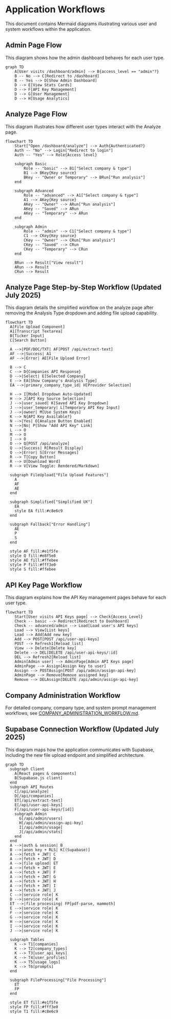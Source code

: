 # Application Workflows

This document contains Mermaid diagrams illustrating various user and system workflows within the application.

## Admin Page Flow

This diagram shows how the admin dashboard behaves for each user type.

```mermaid
graph TD
    A[User visits /dashboard/admin] --> B{access_level == "admin"?}
    B -- No --> C[Redirect to /dashboard]
    B -- Yes --> D[Show Admin Dashboard]
    D --> E[View Stats Cards]
    D --> F[API Key Management]
    D --> G[User Management]
    D --> H[Usage Analytics]
```

## Analyze Page Flow

This diagram illustrates how different user types interact with the Analyze page.

```mermaid
flowchart TD
    Start["Open /dashboard/analyze"] --> Auth{Authenticated?}
    Auth -- "No" --> Login["Redirect to login"]
    Auth -- "Yes" --> Role{Access level}

    subgraph Basic
        Role -- "basic" --> B1["Select company & type"]
        B1 --> BKey{Key source}
        BKey -- "Owner or Temporary" --> BRun["Run analysis"]
    end

    subgraph Advanced
        Role -- "advanced" --> A1["Select company & type"]
        A1 --> AKey{Key source}
        AKey -- "Owner" --> ARun["Run analysis"]
        AKey -- "Saved" --> ARun
        AKey -- "Temporary" --> ARun
    end

    subgraph Admin
        Role -- "admin" --> C1["Select company & type"]
        C1 --> CKey{Key source}
        CKey -- "Owner" --> CRun["Run analysis"]
        CKey -- "Saved" --> CRun
        CKey -- "Temporary" --> CRun
    end

    BRun --> Result["View result"]
    ARun --> Result
    CRun --> Result
```

## Analyze Page Step-by-Step Workflow (Updated July 2025)

This diagram details the simplified workflow on the analyze page after removing the Analysis Type dropdown and adding file upload capability.

```mermaid
flowchart TD
  A[File Upload Component]
  A1[Transcript Textarea]
  B[Ticker Input]
  C[Search Button]
  
  A -->|PDF/DOC/TXT| AF[POST /api/extract-text]
  AF -->|Success| A1
  AF -->|Error| AE[File Upload Error]
  
  B --> C
  C --> D{Companies API Response}
  D -->|Select| E[Selected Company]
  E --> EA[Show Company's Analysis Type]
  EA -->|primary_company_type_id| H[Provider Selection]
  
  H --> I[Model Dropdown Auto-Updated]
  H --> J[API Key Source Selection]
  J -->|user_saved| K[Saved API Key Dropdown]
  J -->|user_temporary| L[Temporary API Key Input]
  J -->|owner| M[Use System Keys]
  K --> N{API Key Available?}
  N -->|Yes| O[Analyze Button Enabled]
  N -->|No| P[Show "Add API Key" Link]
  L --> O
  M --> O
  I --> O
  O --> Q[POST /api/analyze]
  Q -->|Success| R[Result Display]
  Q -->|Error| S[Error Messages]
  R --> T[Copy Button]
  R --> U[Download Word]
  R --> V[View Toggle: Rendered/Markdown]
  
  subgraph FileUpload["File Upload Features"]
    A
    AF
    AE
  end
  
  subgraph Simplified["Simplified UX"]
    EA
    style EA fill:#c8e6c9
  end
  
  subgraph Fallback["Error Handling"]
    AE
    P
    S
  end
  
  style AF fill:#e1f5fe
  style Q fill:#e8f5e8
  style AE fill:#ffebee
  style P fill:#fff3e0
  style S fill:#ffebee
```

## API Key Page Workflow

This diagram explains how the API Key management pages behave for each user type.

```mermaid
flowchart TD
    Start[User visits API Keys page] --> Check{Access Level}
    Check -- basic --> Redirect[Redirect to Dashboard]
    Check -- advanced/admin --> Load[Load user's API keys]
    Load --> View[List keys]
    Load --> Add[Add new key]
    Add --> POST[POST /api/user-api-keys]
    POST --> Refresh1[Reload list]
    View --> Delete[Delete key]
    Delete --> DEL[DELETE /api/user-api-keys/:id]
    DEL --> Refresh2[Reload list]
    Admin[Admin user] --> AdminPage[Admin API Keys page]
    AdminPage --> Assign[Assign key to user]
    Assign --> POSTAssign[POST /api/admin/assign-api-key]
    AdminPage --> Remove[Remove assigned key]
    Remove --> DELAssign[DELETE /api/admin/assign-api-key]
```

## Company Administration Workflow

For detailed company, company type, and system prompt management workflows, see [COMPANY_ADMINISTRATION_WORKFLOW.md](./COMPANY_ADMINISTRATION_WORKFLOW.md).

## Supabase Connection Workflow (Updated July 2025)

This diagram maps how the application communicates with Supabase, including the new file upload endpoint and simplified architecture.

```mermaid
graph TD
  subgraph Client
    A[React pages & components]
    B[Supabase.js client]
  end
  subgraph API Routes
    C[/api/analyze]
    D[/api/companies]
    ET[/api/extract-text]
    E[/api/user-api-keys]
    F[/api/user-api-keys/[id]]
    subgraph Admin
      G[/api/admin/users]
      H[/api/admin/assign-api-key]
      I[/api/admin/usage]
      J[/api/admin/stats]
    end
  end
  A -->|auth & session| B
  B -->|anon key + RLS| K[(Supabase)]
  A -->|fetch + JWT| C
  A -->|fetch + JWT| D
  A -->|file upload| ET
  A -->|fetch + JWT| E
  A -->|fetch + JWT| F
  A -->|fetch + JWT| G
  A -->|fetch + JWT| H
  A -->|fetch + JWT| I
  A -->|fetch + JWT| J
  C -->|service role| K
  D -->|service role| K
  ET -->|file processing| FP[pdf-parse, mammoth]
  E -->|service role| K
  F -->|service role| K
  G -->|service role| K
  H -->|service role| K
  I -->|service role| K
  J -->|service role| K
  
  subgraph Tables
    K --> T1[companies]
    K --> T2[company_types]
    K --> T3[user_api_keys]
    K --> T4[user_profiles]
    K --> T5[usage_logs]
    K --> T6[prompts]
  end
  
  subgraph FileProcessing["File Processing"]
    ET
    FP
  end
  
  style ET fill:#e1f5fe
  style FP fill:#fff3e0
  style T1 fill:#c8e6c9
```
